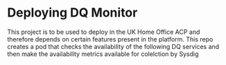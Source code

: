 # Deploying DQ Monitor

This project is to be used to deploy in the UK Home Office ACP and
therefore depends on certain features present in the platform. This repo creates a pod that checks the availability of the following DQ services and then make  the  availability metrics available  for  colelction by Sysdig  


